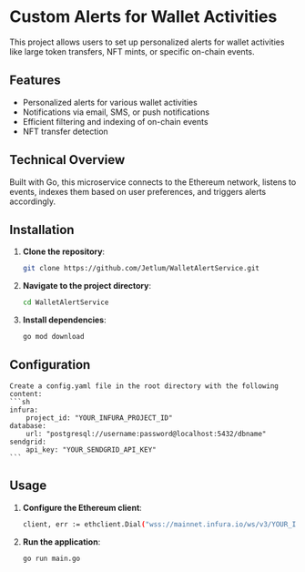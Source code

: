 # Custom Alerts for Wallet Activities

This project allows users to set up personalized alerts for wallet activities like large token transfers, NFT mints, or specific on-chain events.

## Features

- Personalized alerts for various wallet activities
- Notifications via email, SMS, or push notifications
- Efficient filtering and indexing of on-chain events
- NFT transfer detection

## Technical Overview

Built with Go, this microservice connects to the Ethereum network, listens to events, indexes them based on user preferences, and triggers alerts accordingly.

## Installation

1. **Clone the repository**:
   ```sh
   git clone https://github.com/Jetlum/WalletAlertService.git

2. **Navigate to the project directory**:
    ```sh
    cd WalletAlertService

3. **Install dependencies**:
    ```sh
    go mod download

## Configuration

    Create a config.yaml file in the root directory with the following content:
    ```sh
    infura:
        project_id: "YOUR_INFURA_PROJECT_ID"
    database:
        url: "postgresql://username:password@localhost:5432/dbname"
    sendgrid:
        api_key: "YOUR_SENDGRID_API_KEY"
    ```    

## Usage

1. **Configure the Ethereum client**:
    ```sh
    client, err := ethclient.Dial("wss://mainnet.infura.io/ws/v3/YOUR_INFURA_PROJECT_ID")

2. **Run the application**:
    ```sh
    go run main.go


